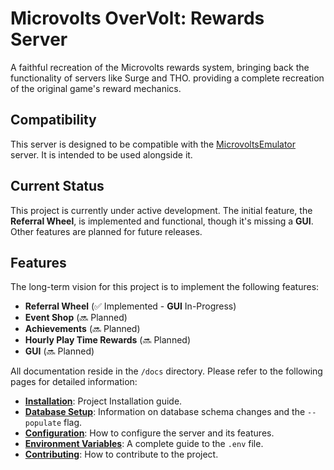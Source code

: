 # Microvolts OverVolt: Rewards Server

A faithful recreation of the Microvolts rewards system, bringing back the functionality of  servers like Surge and THO. providing a complete recreation of the original game's reward mechanics.

## Compatibility

This server is designed to be compatible with the [MicrovoltsEmulator](https://github.com/SoWeBegin/MicrovoltsEmulator) server. It is intended to be used alongside it.

## Current Status

This project is currently under active development. The initial feature, the **Referral Wheel**, is implemented and functional, though it's missing a ****GUI****. Other features are planned for future releases.

## Features

The long-term vision for this project is to implement the following features:

- **Referral Wheel** (✅ Implemented - **GUI**  In-Progress)
- **Event Shop** (🔜 Planned)
- **Achievements** (🔜 Planned)
- **Hourly Play Time Rewards** (🔜 Planned)
- **GUI** (🔜 Planned)

All documentation reside in the `/docs` directory. Please refer to the following pages for detailed information:

- **[Installation](./docs/installation.md)**: Project Installation guide.
- **[Database Setup](./docs/database-setup.md)**: Information on database schema changes and the `--populate` flag.
- **[Configuration](./docs/configuration.md)**: How to configure the server and its features.
- **[Environment Variables](./docs/environment-variables.md)**: A complete guide to the `.env` file.
- **[Contributing](./docs/contributing.md)**: How to contribute to the project.
